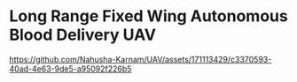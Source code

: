 # Long Range Fixed Wing Autonomous Blood Delivery UAV





https://github.com/Nahusha-Karnam/UAV/assets/171113429/c3370593-40ad-4e63-9de5-a95092f226b5

